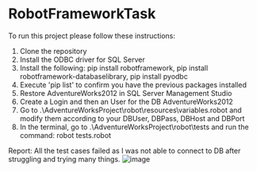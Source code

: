 # RobotFrameworkTask
To run this project please follow these instructions:

1. Clone the repository
2. Install the ODBC driver for SQL Server
3. Install the following:
   pip install robotframework,
   pip install robotframework-databaselibrary,
   pip install pyodbc
4. Execute 'pip list' to confirm you have the previous packages installed
5. Restore AdventureWorks2012 in SQL Server Management Studio
6. Create a Login and then an User for the DB AdventureWorks2012
7. Go to .\AdventureWorksProject\robot\resources\variables.robot and modify them according to your DBUser, DBPass, DBHost and DBPort
8. In the terminal, go to .\AdventureWorksProject\robot\tests and run the command: robot tests.robot

Report: All the test cases failed as I was not able to connect to DB after struggling and trying many things.
![image](https://github.com/user-attachments/assets/f01c4375-6b1a-4675-8bc7-537f62c296d2)
